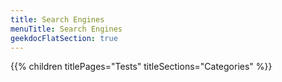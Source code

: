```yaml
---
title: Search Engines
menuTitle: Search Engines 
geekdocFlatSection: true
---
```


{{% children titlePages="Tests" titleSections="Categories" %}}